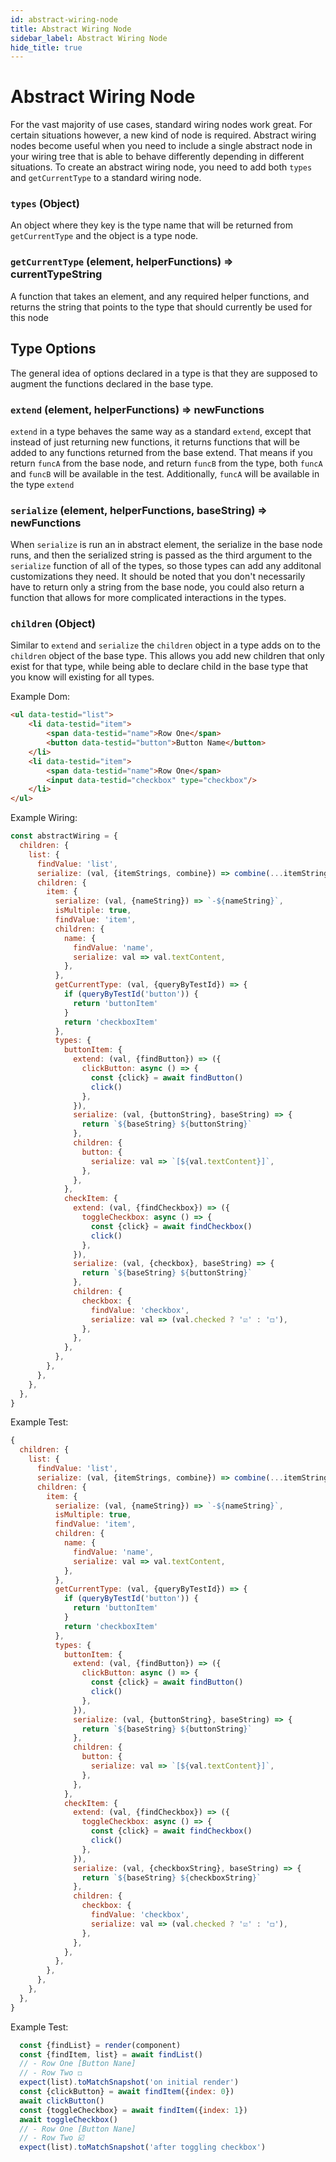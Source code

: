 ```yaml
---
id: abstract-wiring-node
title: Abstract Wiring Node
sidebar_label: Abstract Wiring Node
hide_title: true
---
```


# Abstract Wiring Node

For the vast majority of use cases, standard wiring nodes work great.  For certain situations however, a new kind of node is required.  Abstract wiring nodes become useful when you need to include a single abstract node in your wiring tree that is able to behave differently depending in different situations.  To create an abstract wiring node, you need to add both `types` and `getCurrentType` to a standard wiring node. 

### `types` (Object) 
An object where they key is the type name that will be returned from `getCurrentType` and the object is a type node.  

### `getCurrentType` (element, helperFunctions) => currentTypeString
A function that takes an element, and any required helper functions, and returns the string that points to the type that should currently be used for this node

## Type Options

The general idea of options declared in a type is that they are supposed to augment the functions declared in the base type.  

### `extend` (element, helperFunctions) => newFunctions
`extend` in a type behaves the same way as a standard `extend`, except that instead of just returning new functions, it returns functions that will be added to any functions returned from the base extend. That means if you return `funcA` from the base node, and return `funcB` from the type, both `funcA` and `funcB` will be available in the test.  Additionally, `funcA` will be available in the type `extend`

### `serialize` (element, helperFunctions, baseString) => newFunctions

When `serialize` is run an in abstract element, the serialize in the base node runs, and then the serialized string is passed as the third argument to the `serialize` function of all of the types, so those types can add any additonal customizations they need. It should be noted that you don't necessarily have to return only a string from the base node, you could also return a function that allows for more complicated interactions in the types. 

### `children` (Object)

Similar to `extend` and `serialize` the `children` object in a type adds on to the `children` object of the base type.  This allows you add new children that only exist for that type, while being able to declare child in the base type that you know will existing for all types. 


Example Dom:

```html
<ul data-testid="list">
    <li data-testid="item">
        <span data-testid="name">Row One</span>
        <button data-testid="button">Button Name</button>
    </li>
    <li data-testid="item">
        <span data-testid="name">Row One</span>
        <input data-testid="checkbox" type="checkbox"/>
    </li>
</ul>
```

Example Wiring:
```javascript
const abstractWiring = {
  children: {
    list: {
      findValue: 'list',
      serialize: (val, {itemStrings, combine}) => combine(...itemStrings),
      children: {
        item: {
          serialize: (val, {nameString}) => `-${nameString}`,
          isMultiple: true,
          findValue: 'item',
          children: {
            name: {
              findValue: 'name',
              serialize: val => val.textContent,
            },
          },
          getCurrentType: (val, {queryByTestId}) => {
            if (queryByTestId('button')) {
              return 'buttonItem'
            }
            return 'checkboxItem'
          },
          types: {
            buttonItem: {
              extend: (val, {findButton}) => ({
                clickButton: async () => {
                  const {click} = await findButton()
                  click()
                },
              }),
              serialize: (val, {buttonString}, baseString) => {
                return `${baseString} ${buttonString}`
              },
              children: {
                button: {
                  serialize: val => `[${val.textContent}]`,
                },
              },
            },
            checkItem: {
              extend: (val, {findCheckbox}) => ({
                toggleCheckbox: async () => {
                  const {click} = await findCheckbox()
                  click()
                },
              }),
              serialize: (val, {checkbox}, baseString) => {
                return `${baseString} ${buttonString}`
              },
              children: {
                checkbox: {
                  findValue: 'checkbox',
                  serialize: val => (val.checked ? '☑️' : '◻️'),
                },
              },
            },
          },
        },
      },
    },
  },
}
```

Example Test: 
```javascript
{
  children: {
    list: {
      findValue: 'list',
      serialize: (val, {itemStrings, combine}) => combine(...itemStrings),
      children: {
        item: {
          serialize: (val, {nameString}) => `-${nameString}`,
          isMultiple: true,
          findValue: 'item',
          children: {
            name: {
              findValue: 'name',
              serialize: val => val.textContent,
            },
          },
          getCurrentType: (val, {queryByTestId}) => {
            if (queryByTestId('button')) {
              return 'buttonItem'
            }
            return 'checkboxItem'
          },
          types: {
            buttonItem: {
              extend: (val, {findButton}) => ({
                clickButton: async () => {
                  const {click} = await findButton()
                  click()
                },
              }),
              serialize: (val, {buttonString}, baseString) => {
                return `${baseString} ${buttonString}`
              },
              children: {
                button: {
                  serialize: val => `[${val.textContent}]`,
                },
              },
            },
            checkItem: {
              extend: (val, {findCheckbox}) => ({
                toggleCheckbox: async () => {
                  const {click} = await findCheckbox()
                  click()
                },
              }),
              serialize: (val, {checkboxString}, baseString) => {
                return `${baseString} ${checkboxString}`
              },
              children: {
                checkbox: {
                  findValue: 'checkbox',
                  serialize: val => (val.checked ? '☑️' : '◻️'),
                },
              },
            },
          },
        },
      },
    },
  },
}
```

Example Test: 
```javascript
  const {findList} = render(component)
  const {findItem, list} = await findList()
  // - Row One [Button Nane]
  // - Row Two ◻️
  expect(list).toMatchSnapshot('on initial render')
  const {clickButton} = await findItem({index: 0})
  await clickButton()
  const {toggleCheckbox} = await findItem({index: 1})
  await toggleCheckbox()
  // - Row One [Button Nane]
  // - Row Two ☑️
  expect(list).toMatchSnapshot('after toggling checkbox')
```

